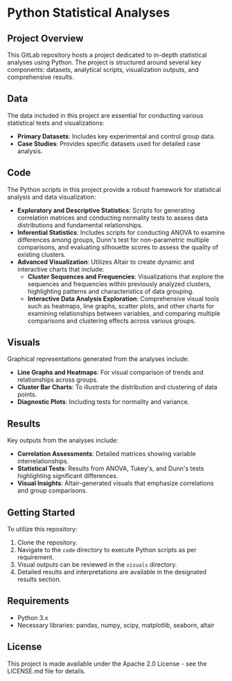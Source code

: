 # Python Statistical Analyses

## Project Overview
This GitLab repository hosts a project dedicated to in-depth statistical analyses using Python. The project is structured around several key components: datasets, analytical scripts, visualization outputs, and comprehensive results.

## Data
The data included in this project are essential for conducting various statistical tests and visualizations:
- **Primary Datasets**: Includes key experimental and control group data.
- **Case Studies**: Provides specific datasets used for detailed case analysis.

## Code
The Python scripts in this project provide a robust framework for statistical analysis and data visualization:
- **Exploratory and Descriptive Statistics**: Scripts for generating correlation matrices and conducting normality tests to assess data distributions and fundamental relationships.
- **Inferential Statistics**: Includes scripts for conducting ANOVA to examine differences among groups, Dunn's test for non-parametric multiple comparisons, and evaluating silhouette scores to assess the quality of existing clusters.
- **Advanced Visualization**: Utilizes Altair to create dynamic and interactive charts that include:
  - **Cluster Sequences and Frequencies**: Visualizations that explore the sequences and frequencies within previously analyzed clusters, highlighting patterns and characteristics of data grouping.
  - **Interactive Data Analysis Exploration**: Comprehensive visual tools such as heatmaps, line graphs, scatter plots, and other charts for examining relationships between variables, and comparing multiple comparisons and clustering effects across various groups.

## Visuals
Graphical representations generated from the analyses include:
- **Line Graphs and Heatmaps**: For visual comparison of trends and relationships across groups.
- **Cluster Bar Charts**: To illustrate the distribution and clustering of data points.
- **Diagnostic Plots**: Including tests for normality and variance.

## Results
Key outputs from the analyses include:
- **Correlation Assessments**: Detailed matrices showing variable interrelationships.
- **Statistical Tests**: Results from ANOVA, Tukey's, and Dunn's tests highlighting significant differences.
- **Visual Insights**: Altair-generated visuals that emphasize correlations and group comparisons.

## Getting Started
To utilize this repository:
1. Clone the repository.
2. Navigate to the `code` directory to execute Python scripts as per requirement.
3. Visual outputs can be reviewed in the `visuals` directory.
4. Detailed results and interpretations are available in the designated results section.

## Requirements
- Python 3.x
- Necessary libraries: pandas, numpy, scipy, matplotlib, seaborn, altair

## License
This project is made available under the Apache 2.0 License - see the LICENSE.md file for details.
